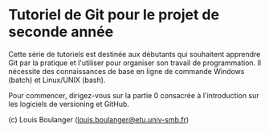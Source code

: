 # Tutoriel de Git pour le projet de seconde année
Cette série de tutoriels est destinée aux débutants qui souhaitent apprendre Git par la pratique et l'utiliser pour organiser
son travail de programmation. Il nécessite des connaissances de base en ligne de commande Windows (batch) et Linux/UNIX (bash).

Pour commencer, dirigez-vous sur la partie 0 consacrée à l'introduction sur les logiciels de versioning et GitHub.

(c) Louis Boulanger (louis.boulanger@etu.univ-smb.fr)
